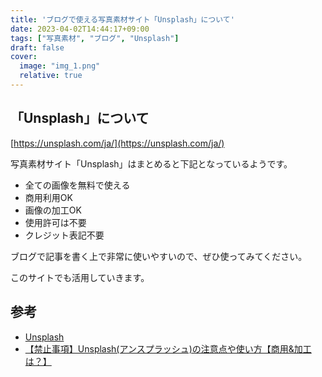 ```yaml
---
title: 'ブログで使える写真素材サイト「Unsplash」について'
date: 2023-04-02T14:44:17+09:00
tags: ["写真素材", "ブログ", "Unsplash"]
draft: false
cover:
  image: "img_1.png"
  relative: true
---
```

## 「Unsplash」について

[https://unsplash.com/ja/](https://unsplash.com/ja/)

写真素材サイト「Unsplash」はまとめると下記となっているようです。

- 全ての画像を無料で使える
- 商用利用OK
- 画像の加工OK
- 使用許可は不要
- クレジット表記不要

ブログで記事を書く上で非常に使いやすいので、ぜひ使ってみてください。

このサイトでも活用していきます。

## 参考

- [Unsplash](https://unsplash.com/)
- [【禁止事項】Unsplash(アンスプラッシュ)の注意点や使い方【商用&加工は？】](https://hakobublog.com/unsplash)
